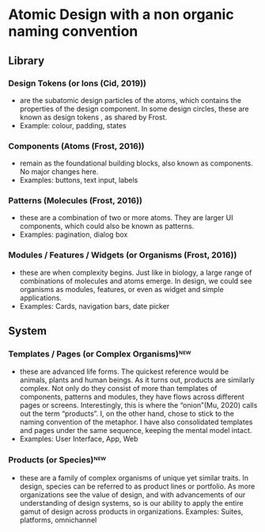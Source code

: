 # Atomic Design with a non organic naming convention

## Library

### Design Tokens (or Ions (Cid, 2019))

-   are the subatomic design particles of the atoms, which contains the properties of the design component. In some design circles, these are known as design tokens , as shared by Frost.
-   Example: colour, padding, states

### Components (Atoms (Frost, 2016))

-   remain as the foundational building blocks, also known as components. No major changes here.
-   Examples: buttons, text input, labels

### Patterns (Molecules (Frost, 2016))

-   these are a combination of two or more atoms. They are larger UI components, which could also be known as patterns.
-   Examples: pagination, dialog box

### Modules / Features / Widgets (or Organisms (Frost, 2016))

-   these are when complexity begins. Just like in biology, a large range of combinations of molecules and atoms emerge. In design, we could see organisms as modules, features, or even as widget and simple applications.
-   Examples: Cards, navigation bars, date picker

## System

### Templates / Pages (or Complex Organisms)ᴺᴱᵂ

-  these are advanced life forms. The quickest reference would be animals, plants and human beings. As it turns out, products are similarly complex. Not only do they consist of more than templates of components, patterns and modules, they have flows across different pages or screens. Interestingly, this is where the “onion”(Mu, 2020) calls out the term “products”. I, on the other hand, chose to stick to the naming convention of the metaphor. I have also consolidated templates and pages under the same sequence, keeping the mental model intact.
-   Examples: User Interface, App, Web

### Products (or Species)ᴺᴱᵂ

- these are a family of complex organisms of unique yet similar traits. In design, species can be referred to as product lines or portfolio. As more organizations see the value of design, and with advancements of our understanding of design systems, so is our ability to apply the entire gamut of design across products in organizations.
Examples: Suites, platforms, omnichannel
